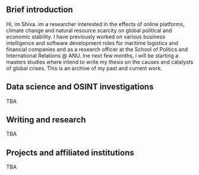 ## Brief introduction  
Hi, im Shiva. im a researcher interested in the effects of online platforms, climate change and natural resource scarcity on global political and economic stability. I have previously worked on various business intelligence and software development roles for maritime logistics and financial companies and as a research officer at the School of Politics and International Relations @ ANU. Ine next few months, i will be starting a masters studies where intend to write my thesis on the causes and catalysts of global crises. This is an archive of my past and current work.


## Data science and OSINT investigations 
TBA


## Writing and research 
TBA


## Projects and affiliated institutions 
TBA

